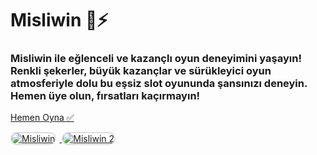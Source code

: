 <h1>Misliwin 🎰⚡️</h1>
<h3>Misliwin ile eğlenceli ve kazançlı oyun deneyimini yaşayın! Renkli şekerler, büyük kazançlar ve sürükleyici oyun atmosferiyle dolu bu eşsiz slot oyununda şansınızı deneyin. Hemen üye olun, fırsatları kaçırmayın!</h3>

<p>
    <a href="https://heylink.me/bonussitelerii/">Hemen Oyna ✅</a>
</p>

<a href="https://heylink.me/bonussitelerii/" title="Misliwin Oyna">
    <img src="https://i.ibb.co/YjtLwQ8/cats.jpg" alt="Misliwin" style="max-width: 48%; border: 2px solid #ddd; border-radius: 10px; margin-right: 1%;">
</a>
<a href="https://heylink.me/bonussitelerii/" title="Misliwin Giriş">
    <img src="https://i.ibb.co/VHdrjnQ/df.jpg" alt="Misliwin 2" style="max-width: 48%; border: 2px solid #ddd; border-radius: 10px;">
</a>
